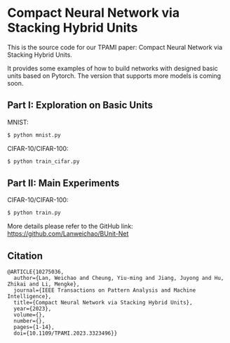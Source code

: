 # Compact Neural Network via Stacking Hybrid Units
This is the source code for our TPAMI paper: Compact Neural Network via Stacking Hybrid Units.

It provides some examples of how to build networks with designed basic units based on Pytorch. The version that supports more models is coming soon.

## Part I: Exploration on Basic Units
MNIST:
```bash
$ python mnist.py
```
CIFAR-10/CIFAR-100:
```bash
$ python train_cifar.py
```
## Part II: Main Experiments
CIFAR-10/CIFAR-100:
```bash
$ python train.py
```
More details please refer to the GitHub link: https://github.com/Lanweichao/BUnit-Net

## Citation
```
@ARTICLE{10275036,
  author={Lan, Weichao and Cheung, Yiu-ming and Jiang, Juyong and Hu, Zhikai and Li, Mengke},
  journal={IEEE Transactions on Pattern Analysis and Machine Intelligence}, 
  title={Compact Neural Network via Stacking Hybrid Units}, 
  year={2023},
  volume={},
  number={},
  pages={1-14},
  doi={10.1109/TPAMI.2023.3323496}}
```
